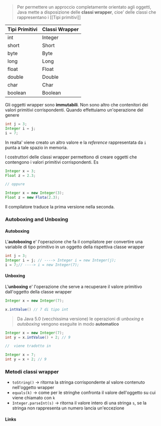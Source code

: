 >Per permettere un approccio completamente orientato agli oggetti, Java mette a disposizione delle **classi wrapper**, cioe' delle classi che rappresentano i [[Tipi primitivi]]

| Tipi Primitivi | Classi Wrapper |
| -------------- | -------------- |
| int            | Integer        |
| short          | Short          |
| byte           | Byte           |
| long           | Long           |
| float          | Float          |
| double         | Double         |
| char           | Char           |
| boolean        | Boolean        |
Gli oggetti wrapper sono **immutabili**. Non sono altro che contenitori dei valori primitivi corrispondenti. Quando effettuiamo un'operazione del genere
```java
int j = 3;
Integer i = j;
i = 7;
```
In realta' viene creato un altro valore e la *reference* rappresentata da `i` punta a tale spazio in memoria.

I costruttori delle classi wrapper permettono di creare oggetti che contengono i valori primitivi corrispondenti. Es
```java
Integer x = 3;
Float z = 2.3;

// oppure

Integer x = new Integer(3);
Float z = new Flota(2.3);
```
Il compilatore traduce la prima versione nella seconda.

### Autoboxing and Unboxing
#### Autoboxing
L'**autoboxing** e' l'operazione che fa il compilatore per convertire una variabile di tipo primitivo in un oggetto della rispettiva classe wrapper
```java
int j = 3;
Integer i = j; // ----> Integer i = new Integer(j);
i = 7;// ----> i = new Integer(7);
```

#### Unboxing
L'**unboxing** e' l'operazione che serve a recuperare il valore primitivo dall'oggetto della classe wrapper
```java
Integer x = new Integer(7);

x.intValue() // 7 di tipo int
```

>Da Java 5.0 (vecchissima versione) le operazioni di *unboxing* e *autoboxing* vengono eseguite in modo **automatico**
```java
Integer x = new Integer(7);
int y = x.intValue() + 2; // 9

//  viene tradotto in 

Integer x = 7;
int y = x + 2; // 9
```

### Metodi classi wrapper
- `toString()` -> ritorna la stringa corrispondente al valore contenuto nell'oggetto wrapper
- `equals(k)` -> come per le stringhe confronta il valore dell'oggetto su cui viene chiamato con `k`
- `Integer.parseInt(s)` -> ritorna il valore intero di una stringa `s`, se la stringa non rappresenta un numero lancia un'eccezione

#### Links